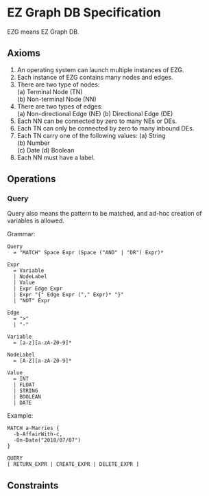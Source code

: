 # EZ Graph DB Specification

EZG means EZ Graph DB.

## Axioms
1. An operating system can launch multiple instances of EZG.
2. Each instance of EZG contains many nodes and edges.
3. There are two type of nodes:  
  (a) Terminal Node (TN)  
  (b) Non-terminal Node (NN)
4. There are two types of edges:  
  (a) Non-directional Edge (NE)
  (b) Directional Edge (DE)
5. Each NN can be connected by zero to many NEs or DEs.
6. Each TN can only be connected by zero to many inbound DEs.
7. Each TN carry one of the following values:
  (a) String  
  (b) Number  
  (c) Date
  (d) Boolean
8. Each NN must have a label.

## Operations
### Query
Query also means the pattern to be matched, and ad-hoc creation of variables is allowed.

Grammar:
```
Query 
  = "MATCH" Space Expr (Space ("AND" | "OR") Expr)*
  
Expr 
  = Variable 
  | NodeLabel 
  | Value 
  | Expr Edge Expr 
  | Expr "{" Edge Expr ("," Expr)* "}"
  | "NOT" Expr
  
Edge 
  = ">" 
  | "-"
  
Variable 
  = [a-z][a-zA-Z0-9]*
  
NodeLabel 
  = [A-Z][a-zA-Z0-9]*
  
Value 
  = INT 
  | FLOAT 
  | STRING 
  | BOOLEAN 
  | DATE
```

Example:
```
MATCH a-Marries {
  -b-AffairWith-c, 
  -On-Date("2018/07/07")
}
```

```
QUERY
[ RETURN_EXPR | CREATE_EXPR | DELETE_EXPR ]
```

## Constraints
